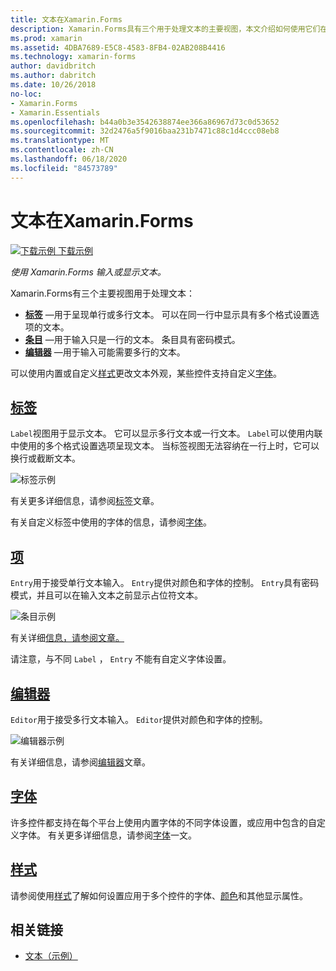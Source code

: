 ```yaml
---
title: 文本在Xamarin.Forms
description: Xamarin.Forms具有三个用于处理文本的主要视图，本文介绍如何使用它们在应用程序中输入和显示文本 Xamarin.Forms 。
ms.prod: xamarin
ms.assetid: 4DBA7689-E5C8-4583-8FB4-02AB208B4416
ms.technology: xamarin-forms
author: davidbritch
ms.author: dabritch
ms.date: 10/26/2018
no-loc:
- Xamarin.Forms
- Xamarin.Essentials
ms.openlocfilehash: b44a0b3e3542638874ee366a86967d73c0d53652
ms.sourcegitcommit: 32d2476a5f9016baa231b7471c88c1d4ccc08eb8
ms.translationtype: MT
ms.contentlocale: zh-CN
ms.lasthandoff: 06/18/2020
ms.locfileid: "84573789"
---
```

# <a name="text-in-xamarinforms"></a>文本在Xamarin.Forms

[![下载示例](~/media/shared/download.png) 下载示例](https://docs.microsoft.com/samples/xamarin/xamarin-forms-samples/userinterface-text)

_使用 Xamarin.Forms 输入或显示文本。_

Xamarin.Forms有三个主要视图用于处理文本：

- **[标签](#label)** &mdash;用于呈现单行或多行文本。 可以在同一行中显示具有多个格式设置选项的文本。
- **[条目](#entry)** &mdash;用于输入只是一行的文本。 条目具有密码模式。
- **[编辑器](#editor)** &mdash;用于输入可能需要多行的文本。

可以使用内置或自定义[样式](#styles)更改文本外观，某些控件支持自定义[字体](#fonts)。

## <a name="label"></a>[标签](label.md)

`Label`视图用于显示文本。 它可以显示多行文本或一行文本。 `Label`可以使用内联中使用的多个格式设置选项呈现文本。 当标签视图无法容纳在一行上时，它可以换行或截断文本。

![标签示例](images/label.png)

有关更多详细信息，请参阅[标签](label.md)文章。

有关自定义标签中使用的字体的信息，请参阅[字体](fonts.md)。

## <a name="entry"></a>[项](entry.md)

`Entry`用于接受单行文本输入。 `Entry`提供对颜色和字体的控制。 `Entry`具有密码模式，并且可以在输入文本之前显示占位符文本。

![条目示例](images/entry.png)

有关详细[信息，请参阅文章。](entry.md)

请注意，与不同 `Label` ， `Entry` 不能有自定义字体设置。

## <a name="editor"></a>[编辑器](editor.md)

`Editor`用于接受多行文本输入。 `Editor`提供对颜色和字体的控制。

![编辑器示例](images/editor.png)

有关详细信息，请参阅[编辑器](editor.md)文章。

## <a name="fonts"></a>[字体](fonts.md)

许多控件都支持在每个平台上使用内置字体的不同字体设置，或应用中包含的自定义字体。 有关更多详细信息，请参阅[字体](fonts.md)一文。

## <a name="styles"></a>[样式](styles.md)

请参阅使用[样式](~/xamarin-forms/user-interface/styles/index.md)了解如何设置应用于多个控件的字体、[颜色](~/xamarin-forms/user-interface/colors.md)和其他显示属性。

## <a name="related-links"></a>相关链接

- [文本（示例）](https://docs.microsoft.com/samples/xamarin/xamarin-forms-samples/userinterface-text)
